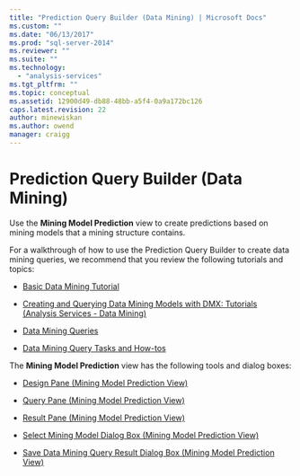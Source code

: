 ```yaml
---
title: "Prediction Query Builder (Data Mining) | Microsoft Docs"
ms.custom: ""
ms.date: "06/13/2017"
ms.prod: "sql-server-2014"
ms.reviewer: ""
ms.suite: ""
ms.technology: 
  - "analysis-services"
ms.tgt_pltfrm: ""
ms.topic: conceptual
ms.assetid: 12900d49-db88-48bb-a5f4-0a9a172bc126
caps.latest.revision: 22
author: minewiskan
ms.author: owend
manager: craigg
---
```

# Prediction Query Builder (Data Mining)
  Use the **Mining Model Prediction** view to create predictions based on mining models that a mining structure contains.  
  
 For a walkthrough of how to use the Prediction Query Builder to create data mining queries, we recommend that you review the following tutorials and topics:  
  
-   [Basic Data Mining Tutorial](../../2014/tutorials/basic-data-mining-tutorial.md)  
  
-   [Creating and Querying Data Mining Models with DMX: Tutorials &#40;Analysis Services - Data Mining&#41;](../../2014/tutorials/create-query-data-mining-models-dmx-tutorials.md)  
  
-   [Data Mining Queries](data-mining/data-mining-queries.md)  
  
-   [Data Mining Query Tasks and How-tos](data-mining/data-mining-query-tasks-and-how-tos.md)  
  
 The **Mining Model Prediction** view has the following tools and dialog boxes:  
  
-   [Design Pane &#40;Mining Model Prediction View&#41;](design-pane-mining-model-prediction-view.md)  
  
-   [Query Pane &#40;Mining Model Prediction View&#41;](query-pane-mining-model-prediction-view.md)  
  
-   [Result Pane &#40;Mining Model Prediction View&#41;](result-pane-mining-model-prediction-view.md)  
  
-   [Select Mining Model Dialog Box &#40;Mining Model Prediction View&#41;](select-mining-model-dialog-box-mining-model-prediction-view.md)  
  
-   [Save Data Mining Query Result Dialog Box &#40;Mining Model Prediction View&#41;](save-data-mining-query-result-dialog-box-mining-model-prediction-view.md)  
  
  

